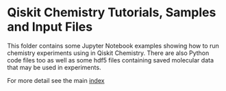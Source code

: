 # Qiskit Chemistry Tutorials, Samples and Input Files

This folder contains some Jupyter Notebook examples showing how to run chemistry experiments using in
Qiskit Chemistry. There are also Python code files too as well as some hdf5 files containing saved
molecular data that may be used in experiments.

For more detail see the main [index](../index.ipynb#chemistry)
